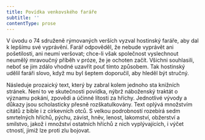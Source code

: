 ```yaml
---
title: Povídka venkovského faráře
subtitle: ''
contentType: prose
---
```


<section>

V úvodu o 74 sdruženě rýmovaných verších vyzval hostinský faráře, aby dal k lepšímu své vyprávění. Farář odpověděl, že nebude vyprávět ani pošetilosti, ani neumí veršovat; chce-li však společnost vyslechnout neumělý mravoučný příběh v próze, že je ochoten začít. Všichni souhlasili, neboť se jim zdálo vhodné uzavřít pouť tímto způsobem. Tak hostinský udělil faráři slovo, když mu byl šeptem doporučil, aby hleděl být stručný.

</section>

<section>

Následuje prozaický text, který by zabral kolem jednoho sta knižních stránek. Není to ve skutečnosti povídka, nýbrž náboženský traktát o významu pokání, zpovědi a účinné lítosti za hříchy. Jednotlivé vývody a důkazy jsou scholasticky přesně rozškatulkovány. Text oplývá množstvím citátů z bible i z církevních otců. S velkou podrobností rozebírá sedm smrtelných hříchů, pýchu, závist, hněv, lenost, lakomství, obžerství a smilstvo, jakož i množství ostatních hříchů z nich vyplývajících, i výčet ctností, jimiž lze proti zlu bojovat.

</section>

[^1]: Láska vítězí nade vším. _Pozn. překl._

[^2]: Je otázka, kterého ustanovení práva použít. Fráze, kterou půhončí nejčastěji slyšel při soudních přelíčeních. _Pozn. překl._

[^3]: Požehnejte – častý výkřik vyjadřující překvapení nebo hrůzu a přivolávající požehnání svatých ochránců. _Pozn. překl._

[^4]: Jed. _Pozn. překl._

[^5]: Do tvých rukou (se odevzdáváme, Pane) – z lat. modlitby. _Pozn. překl._

[^6]: Kdo tam? _Pozn. překl._

[^7]: Živitelko vykupitelov – označení matky Ježíšovy. _Pozn. překl._

[^8]: Probůh. _Pozn. překl._

[^9]: Na počátku (bylo slovo). Úvodní věta biblického evangelia sv. Jana. _Pozn. překl._

[^10]: Žena je mužova zkáza. Chaucer ve svém smyslu pro humor nechá Kokrháče překládat tento výrok právě opačně. _Pozn. překl._

[^11]: Kořen všeho zla je chtíč. _Pozn. překl._

[^12]: Mnohokrát děkuji. _Pozn. překl._

[^13]: Jako přednášející profesor, tedy zasvěceně. _Pozn. překl._

[^14]: Ty, který s otcem (Bohem a Duchem svátým žiješ a kraluješ jako Bůh po všechna století. Amen.). Začátek latinské žehnací formule. _Pozn. překl._

[^15]: Bůh s tímto domem – pozdrav. _Pozn. překl._

[^16]: Pravím vám bez pochyby. _Pozn. překl._

[^17]: Vyneslo srdce mé (slovo dobré) – latinská slovní hříčka, začátek pětačtyřicátého biblického žalmu, současně eructare znamená „říhati“. _Pozn. překl._

[^18]: Vyhovím, zalíbím se. Podle prvního slova biblického žalmu a křesťanského hymnu. _Pozn. překl._

[^19]: Vysvětlování neznámého pojmu ještě méně známým. _Pozn. překl._

[^20]: Doslov je obsažen v knižním vydání titulu, vzhledem k licenčním omezením nemohl být převzat do e-knihy. _Pozn. red._

[^21]: V zájmu srozumitelnosti textu a současně plynulosti četby jsou vysvětlivky cizojazyčných (většinou latinských) výrazů připojeny přímo k místu použití těchto slov či úsloví. _Pozn. red._
